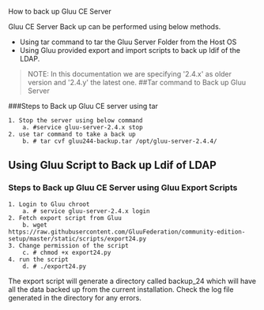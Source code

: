 How to back up Gluu CE Server

Gluu CE Server Back up can be performed using below methods.

* Using tar command to tar the Gluu Server Folder from the Host OS
* Using Gluu provided export and import scripts to back up ldif of the LDAP.

> NOTE: In this documentation we are specifying '2.4.x' as older version and '2.4.y' the latest one. 
##Tar command to Back up Gluu Server

###Steps to Back up Gluu CE server using tar

	1. Stop the server using below command
		a. #service gluu-server-2.4.x stop
	2. use tar command to take a back up
		b. # tar cvf gluu244-backup.tar /opt/gluu-server-2.4.4/
	
## Using Gluu Script to Back up Ldif of LDAP

### Steps to Back up Gluu CE Server using Gluu Export Scripts
	1. Login to Gluu chroot
		a. # service gluu-server-2.4.x login
	2. Fetch export script from Gluu 
		b. wget https://raw.githubusercontent.com/GluuFederation/community-edition-setup/master/static/scripts/export24.py
	3. Change permission of the script
		c. # chmod +x export24.py
	4. run the script
		d. # ./export24.py
The export script will generate a directory called  backup_24  which will have all the data backed up from the current installation. Check the log file generated in the directory for any errors.
